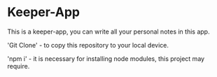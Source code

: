 # Keeper-App

This is a keeper-app, you can write all your personal notes in this app.

'Git Clone' - to copy this repository to your local device.

'npm i' - it is necessary for installing node modules, this project may require.
